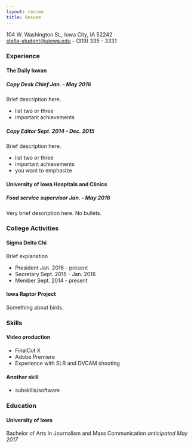 ```yaml
---
layout: resume
title: Resume
---
```

104 W. Washington St., Iowa City, IA 52242  
[stella-student@uiowa.edu](mailto:stella-student@uiowa.edu) - (319) 335 - 3331

### Experience

#### The Daily Iowan

##### Copy Desk Chief *Jan. - May 2016*
Brief description here.    

* list two or three
* important achievements

##### Copy Editor *Sept. 2014 - Dec. 2015*
Brief description here.    

* list two or three
* important achievements
* you want to emphasize


#### University of Iowa Hospitals and Clinics

##### Food service supervisor *Jan. - May 2016*
Very brief description here. No bullets.  


### College Activities

#### Sigma Delta Chi
Brief explanation

* President Jan. 2016 - present
* Secretary Sept. 2015 - Jan. 2016
* Member  Sept. 2014 - present


#### Iowa Raptor Project

Something about birds.

### Skills

#### Video production
* FinalCut X
* Adobe Premiere
* Experience with SLR and DVCAM shooting

#### Another skill
* subskills/software

### Education

#### University of Iowa

Bachelor of Arts in Journalism and Mass Communication *anticipated May 2017* 

